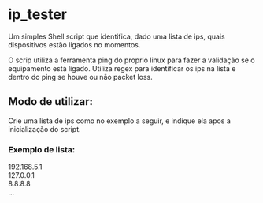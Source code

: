 # ip_tester

Um simples Shell script que identifica, dado uma lista de ips, quais dispositivos estão ligados no momentos.

O scrip utiliza a ferramenta ping do proprio linux para fazer a validação se o equipamento está ligado.
Utiliza regex para identificar os ips na lista e dentro do ping se houve ou não packet loss.

## Modo de utilizar:

Crie uma lista de ips como no exemplo a seguir, e indique ela apos a inicialização do script.

### Exemplo de lista:

192.168.5.1  
127.0.0.1  
8.8.8.8  
...  
